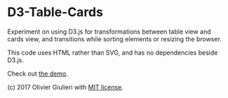 # D3-Table-Cards

Experiment on using D3.js for transformations between table view and cards view, and transitions while sorting elements or resizing the browser. 

This code uses HTML rather than SVG, and has no dependencies beside D3.js.

Check out [the demo](https://evoluteur.github.io/d3-table-cards/).


(c) 2017 Olivier Giulieri with [MIT license](http://github.com/evoluteur/d3-table-cards/blob/master/LICENSE.md).
